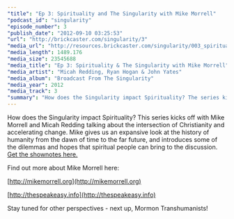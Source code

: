 ```yaml
---
"title": "Ep 3: Spirituality and The Singularity with Mike Morrell"
"podcast_id": "singularity"
"episode_number": 3
"publish_date": "2012-09-10 03:25:53"
"url": "http://brickcaster.com/singularity/3"
"media_url": "http://resources.brickcaster.com/singularity/003_spirituality_mike_morrell.mp3"
"media_length": 1489.176
"media_size": 23545688
"media_title": "Ep 3: Spirituality & The Singularity with Mike Morrell"
"media_artist": "Micah Redding, Ryan Hogan & John Yates"
"media_album": "Broadcast From The Singularity"
"media_year": 2012
"media_track": 3
"summary": "How does the Singularity impact Spirituality? The series kicks off with Mike Morrell addressing the intersection of Christianity and accelerating change, and gives us an expansive look at the history of humanity from the dawn of time to the far future."
---
```

How does the Singularity impact Spirituality? This series kicks off with Mike Morrell and Micah Redding talking about the intersection of Christianity and accelerating change. Mike gives us an expansive look at the history of humanity from the dawn of time to the far future, and introduces some of the dilemmas and hopes that spiritual people can bring to the discussion. [Get the shownotes here.](http://brickcaster.com/singularity/3)

Find out more about Mike Morrell here:

[http://mikemorrell.org](http://mikemorrell.org)

[http://thespeakeasy.info](http://thespeakeasy.info)

Stay tuned for other perspectives - next up, Mormon Transhumanists!

